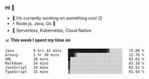 ### Hi 👋

<!--
**nodejh/nodejh** is a ✨ _special_ ✨ repository because its `README.md` (this file) appears on your GitHub profile.

Here are some ideas to get you started:

- 🔭 I’m currently working on ...
- 🌱 I’m currently learning ...
- 👯 I’m looking to collaborate on ...
- 🤔 I’m looking for help with ...
- 💬 Ask me about ...
- 📫 How to reach me: ...
- 😄 Pronouns: ...
- ⚡ Fun fact: ...
-->

- 🔭 I’m currently working on something cool :wink:
- ⚡ Node.js, Java, Go :thought_balloon:
- 🤖 Serverless, Kubernetes, Cloud Native

📊 **This week I spent my time on**

<!--START_SECTION:waka-->

```text
Java         9 hrs 42 mins   ██████████████████▓░░░░░░   75.08 %
Groovy       1 hr 38 mins    ███▒░░░░░░░░░░░░░░░░░░░░░   12.76 %
XML          28 mins         █░░░░░░░░░░░░░░░░░░░░░░░░   03.63 %
Markdown     24 mins         ▓░░░░░░░░░░░░░░░░░░░░░░░░   03.18 %
JavaScript   19 mins         ▓░░░░░░░░░░░░░░░░░░░░░░░░   02.51 %
TypeScript   15 mins         ▒░░░░░░░░░░░░░░░░░░░░░░░░   01.94 %
```

<!--END_SECTION:waka-->


<!--
:traffic_light: **Visitors**

![visitors](https://visitor-badge.glitch.me/badge?page_id=nodejh.nodejh)
-->
